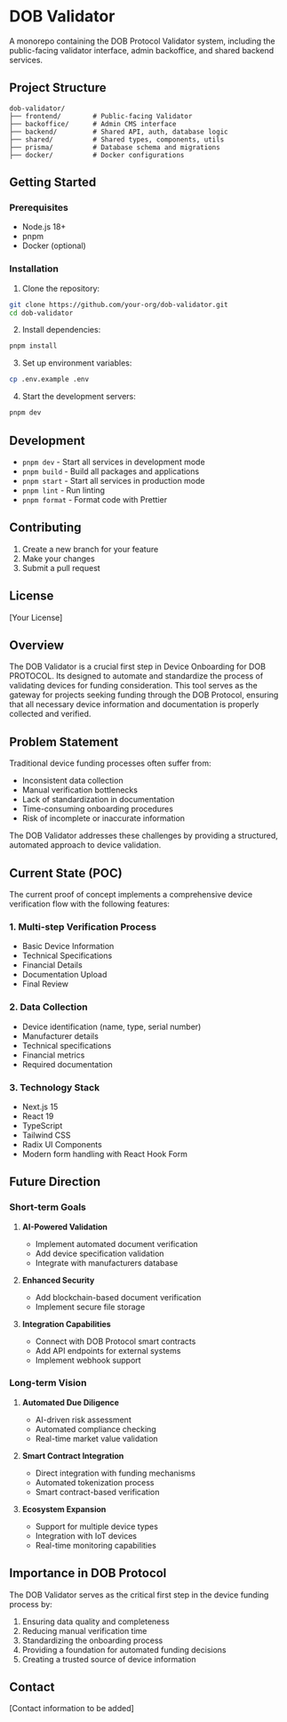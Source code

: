 # DOB Validator

A monorepo containing the DOB Protocol Validator system, including the public-facing validator interface, admin backoffice, and shared backend services.

## Project Structure

```
dob-validator/
├── frontend/        # Public-facing Validator
├── backoffice/      # Admin CMS interface
├── backend/         # Shared API, auth, database logic
├── shared/          # Shared types, components, utils
├── prisma/          # Database schema and migrations
├── docker/          # Docker configurations
```

## Getting Started

### Prerequisites

- Node.js 18+
- pnpm
- Docker (optional)

### Installation

1. Clone the repository:
```bash
git clone https://github.com/your-org/dob-validator.git
cd dob-validator
```

2. Install dependencies:
```bash
pnpm install
```

3. Set up environment variables:
```bash
cp .env.example .env
```

4. Start the development servers:
```bash
pnpm dev
```

## Development

- `pnpm dev` - Start all services in development mode
- `pnpm build` - Build all packages and applications
- `pnpm start` - Start all services in production mode
- `pnpm lint` - Run linting
- `pnpm format` - Format code with Prettier

## Contributing

1. Create a new branch for your feature
2. Make your changes
3. Submit a pull request

## License

[Your License]

## Overview

The DOB Validator is a crucial first step in Device Onboarding for DOB PROTOCOL. Its designed to automate and standardize the process of validating devices for funding consideration. This tool serves as the gateway for projects seeking funding through the DOB Protocol, ensuring that all necessary device information and documentation is properly collected and verified.

## Problem Statement

Traditional device funding processes often suffer from:

- Inconsistent data collection
- Manual verification bottlenecks
- Lack of standardization in documentation
- Time-consuming onboarding procedures
- Risk of incomplete or inaccurate information

The DOB Validator addresses these challenges by providing a structured, automated approach to device validation.

## Current State (POC)

The current proof of concept implements a comprehensive device verification flow with the following features:

### 1. Multi-step Verification Process

- Basic Device Information
- Technical Specifications
- Financial Details
- Documentation Upload
- Final Review

### 2. Data Collection

- Device identification (name, type, serial number)
- Manufacturer details
- Technical specifications
- Financial metrics
- Required documentation

### 3. Technology Stack

- Next.js 15
- React 19
- TypeScript
- Tailwind CSS
- Radix UI Components
- Modern form handling with React Hook Form

## Future Direction

### Short-term Goals

1. **AI-Powered Validation**

   - Implement automated document verification
   - Add device specification validation
   - Integrate with manufacturers database

2. **Enhanced Security**

   - Add blockchain-based document verification
   - Implement secure file storage

3. **Integration Capabilities**
   - Connect with DOB Protocol smart contracts
   - Add API endpoints for external systems
   - Implement webhook support

### Long-term Vision

1. **Automated Due Diligence**

   - AI-driven risk assessment
   - Automated compliance checking
   - Real-time market value validation

2. **Smart Contract Integration**

   - Direct integration with funding mechanisms
   - Automated tokenization process
   - Smart contract-based verification

3. **Ecosystem Expansion**
   - Support for multiple device types
   - Integration with IoT devices
   - Real-time monitoring capabilities

## Importance in DOB Protocol

The DOB Validator serves as the critical first step in the device funding process by:

1. Ensuring data quality and completeness
2. Reducing manual verification time
3. Standardizing the onboarding process
4. Providing a foundation for automated funding decisions
5. Creating a trusted source of device information

## Contact

[Contact information to be added]
